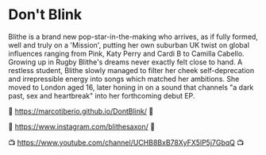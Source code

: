 # Don't Blink

Blithe is a brand new pop-star-in-the-making who arrives, as if fully formed, well and truly on a 'Mission', putting her own suburban UK twist on global influences ranging from Pink, Katy Perry and Cardi B to Camilla Cabello. Growing up in Rugby Blithe's dreams never exactly felt close to hand. A restless student, Blithe slowly managed to filter her cheek self-deprecation and irrepressible energy into songs which matched her ambitions. She moved to London aged 16, later honing in on a sound that channels "a dark past, sex and heartbreak" into her forthcoming debut EP.

🔮 https://marcotiberio.github.io/DontBlink/ 🔮

📸 https://www.instagram.com/blithesaxon/ 📸

📺 https://www.youtube.com/channel/UCHB8BxB78XyFX5lP5j7GbqQ 📺
